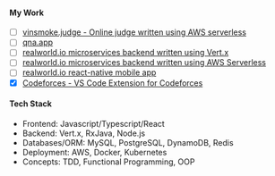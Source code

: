 #### **My Work**
 - [ ] [vinsmoke.judge - Online judge written using AWS serverless](https://github.com/KaustubhSathe/vinsmoke-serverless)
 - [ ] [qna.app](https://github.com/KaustubhSathe/qna.app)
 - [ ] [realworld.io microservices backend written using Vert.x](https://github.com/KaustubhSathe/realworld-vertx-microservices)
 - [ ] [realworld.io microservices backend written using AWS Serverless]()
 - [ ] [realworld.io react-native mobile app](https://github.com/KaustubhSathe/realworld-RN)
 - [x] [Codeforces - VS Code Extension for Codeforces](https://github.com/KaustubhSathe/Codeforces)
<!--  - [ ] [Ludo game in lua](#) -->

<!--  - [ ] [vinsmoke.judge - Online judge written using Vert.x deployed on Docker/Kubernetes](https://github.com/KaustubhSathe/vinsmoke-containerized) -->

<!-- #### To-do
 - [ ] [grpc-tester - VSCode/Intellij Extension for testing gRPC services]()
 - [ ] C# unity ludo game serverless backend
 - [ ]  -->


#### **Tech Stack**
 - Frontend: Javascript/Typescript/React
 - Backend: Vert.x, RxJava, Node.js 
 - Databases/ORM: MySQL, PostgreSQL, DynamoDB, Redis
 - Deployment: AWS, Docker, Kubernetes
 - Concepts: TDD, Functional Programming, OOP
